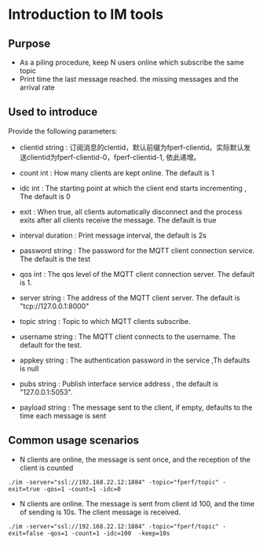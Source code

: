 # Introduction to IM tools

## Purpose

* As a piling procedure, keep N users online which subscribe the same topic
* Print time the last message reached. the missing messages and the arrival rate


## Used to introduce
Provide the following parameters: 

 * clientid string : 订阅消息的clentid，默认前缀为fperf-clientid。实际默认发送clientid为fperf-clientid-0，fperf-clientid-1, 依此递增。
    	
 * count int : How many clients are kept online. The default is 1
 
 * idc int : The starting point at which the client end starts incrementing , The default is 0
    	
 * exit : When true, all clients automatically disconnect and the process exits after all clients receive the message. The default is true
    	
 * interval duration : Print message interval, the default is 2s
    	
 * password string : The password for the MQTT client connection service. The default is the test
  
 * qos int : The qos level of the MQTT client connection server. The default is 1.
  
 * server string : The address of the MQTT client server. The default is "tcp://127.0.0.1:8000"
    	
 * topic string : Topic to which MQTT clients subscribe.
   
 * username string : The MQTT client connects to the username. The default for the test.

 * appkey string : The authentication password in the service ,Th defaults is null

 * pubs string : Publish interface service address , the default is "127.0.0.1:5053".

 * payload string : The message sent to the client, if empty, defaults to the time each message is sent



## Common usage scenarios
 
* N clients are online, the message is sent once, and the reception of the client is counted

```
./im -server="ssl://192.168.22.12:1884" -topic="fperf/topic" -exit=true -qos=1 -count=1 -idc=0
```

* N clients are online. The message is sent from client id 100, and the time of sending is 10s. The client message is received.

```
./im -server="ssl://192.168.22.12:1884" -topic="fperf/topic" -exit=false -qos=1 -count=1 -idc=100  -keep=10s
```
